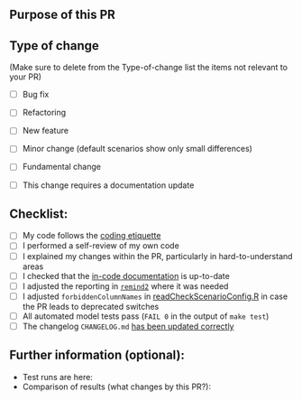 ## Purpose of this PR


## Type of change

(Make sure to delete from the Type-of-change list the items not relevant to your PR)

- [ ] Bug fix 
- [ ] Refactoring
- [ ] New feature 
- [ ] Minor change (default scenarios show only small differences)
- [ ] Fundamental change
- [ ] This change requires a documentation update


## Checklist:

- [ ] My code follows the [coding etiquette](https://github.com/remindmodel/remind/blob/develop/main.gms#L80)
- [ ] I performed a self-review of my own code
- [ ] I explained my changes within the PR, particularly in hard-to-understand areas
- [ ] I checked that the [in-code documentation](https://github.com/remindmodel/remind/blob/develop/main.gms#L120) is up-to-date
- [ ] I adjusted the reporting in [`remind2`](https://github.com/pik-piam/remind2) where it was needed
- [ ] I adjusted `forbiddenColumnNames` in [readCheckScenarioConfig.R](https://github.com/remindmodel/remind/blob/develop/scripts/start/readCheckScenarioConfig.R) in case the PR leads to deprecated switches
- [ ] All automated model tests pass (`FAIL 0` in the output of `make test`)
- [ ] The changelog `CHANGELOG.md` [has been updated correctly](https://gitlab.pik-potsdam.de/rse/rsewiki/-/wikis/Standards-for-Writing-a-Changelog)

## Further information (optional):

* Test runs are here: 
* Comparison of results (what changes by this PR?): 

